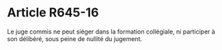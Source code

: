 # Article R645-16

<div align="left">Le juge commis ne peut siéger dans la formation collégiale, ni participer à son délibéré, sous peine de nullité du jugement. <br/>
<br/>
</div>
